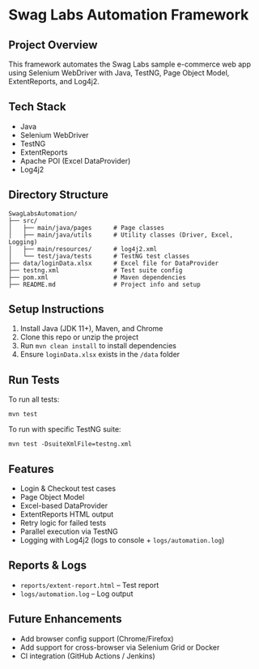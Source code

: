 # Swag Labs Automation Framework

## Project Overview
This framework automates the Swag Labs sample e-commerce web app using Selenium WebDriver with Java, TestNG, Page Object Model, ExtentReports, and Log4j2.

## Tech Stack
- Java
- Selenium WebDriver
- TestNG
- ExtentReports
- Apache POI (Excel DataProvider)
- Log4j2

## Directory Structure
```
SwagLabsAutomation/
├── src/
│   ├── main/java/pages      # Page classes
│   ├── main/java/utils      # Utility classes (Driver, Excel, Logging)
│   ├── main/resources/      # log4j2.xml
│   └── test/java/tests      # TestNG test classes
├── data/loginData.xlsx      # Excel file for DataProvider
├── testng.xml               # Test suite config
├── pom.xml                  # Maven dependencies
├── README.md                # Project info and setup
```

## Setup Instructions
1. Install Java (JDK 11+), Maven, and Chrome
2. Clone this repo or unzip the project
3. Run `mvn clean install` to install dependencies
4. Ensure `loginData.xlsx` exists in the `/data` folder

## Run Tests
To run all tests:
```
mvn test
```

To run with specific TestNG suite:
```
mvn test -DsuiteXmlFile=testng.xml
```

## Features
- Login & Checkout test cases
- Page Object Model
- Excel-based DataProvider
- ExtentReports HTML output
- Retry logic for failed tests
- Parallel execution via TestNG
- Logging with Log4j2 (logs to console + `logs/automation.log`)

## Reports & Logs
- `reports/extent-report.html` – Test report
- `logs/automation.log` – Log output

## Future Enhancements
- Add browser config support (Chrome/Firefox)
- Add support for cross-browser via Selenium Grid or Docker
- CI integration (GitHub Actions / Jenkins)
